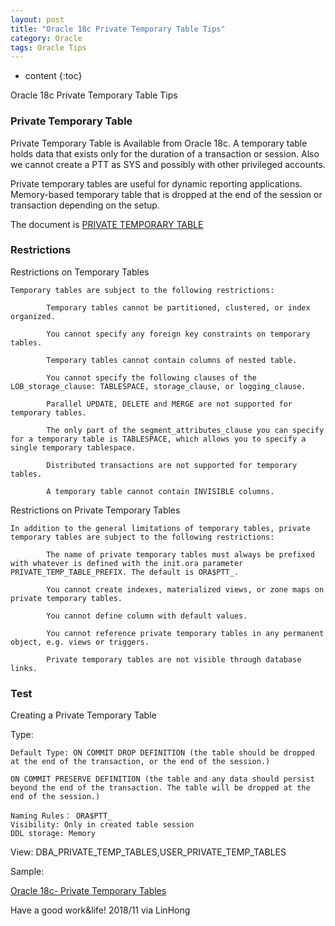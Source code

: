 ```yaml
---
layout: post
title: "Oracle 18c Private Temporary Table Tips"
category: Oracle
tags: Oracle Tips
---
```


* content
{:toc}


Oracle 18c Private Temporary Table Tips


### Private Temporary Table

Private Temporary Table is Available from Oracle 18c. A temporary table holds data that exists only for the duration of a transaction or session. Also we cannot create a PTT as SYS and possibly with other privileged accounts. 

Private temporary tables are useful for dynamic reporting applications.
Memory-based temporary table that is dropped at the end of the session or transaction depending on the setup.


The document is [PRIVATE TEMPORARY TABLE](https://docs.oracle.com/en/database/oracle/oracle-database/18/sqlrf/CREATE-TABLE.html#GUID-F9CE0CC3-13AE-4744-A43C-EAC7A71AAAB6)

### Restrictions

Restrictions on Temporary Tables

	Temporary tables are subject to the following restrictions:

			Temporary tables cannot be partitioned, clustered, or index organized.

			You cannot specify any foreign key constraints on temporary tables.

			Temporary tables cannot contain columns of nested table.

			You cannot specify the following clauses of the LOB_storage_clause: TABLESPACE, storage_clause, or logging_clause.

			Parallel UPDATE, DELETE and MERGE are not supported for temporary tables.

			The only part of the segment_attributes_clause you can specify for a temporary table is TABLESPACE, which allows you to specify a single temporary tablespace.

			Distributed transactions are not supported for temporary tables.

			A temporary table cannot contain INVISIBLE columns.

Restrictions on Private Temporary Tables

	In addition to the general limitations of temporary tables, private temporary tables are subject to the following restrictions:

			The name of private temporary tables must always be prefixed with whatever is defined with the init.ora parameter PRIVATE_TEMP_TABLE_PREFIX. The default is ORA$PTT_.

			You cannot create indexes, materialized views, or zone maps on private temporary tables.

			You cannot define column with default values.

			You cannot reference private temporary tables in any permanent object, e.g. views or triggers.

			Private temporary tables are not visible through database links.

### Test
		
Creating a Private Temporary Table

Type: 

	Default Type: ON COMMIT DROP DEFINITION (the table should be dropped at the end of the transaction, or the end of the session.)

	ON COMMIT PRESERVE DEFINITION (the table and any data should persist beyond the end of the transaction. The table will be dropped at the end of the session.)

	Naming Rules： ORA$PTT_
	Visibility: Only in created table session
	DDL storage: Memory

View:
	DBA_PRIVATE_TEMP_TABLES,USER_PRIVATE_TEMP_TABLES

Sample:

[Oracle 18c- Private Temporary Tables](https://livesql.oracle.com/apex/livesql/file/content_GCBGQNP17WVI7SYYH906WZ0I9.html)

	
	
Have a good work&life! 2018/11 via LinHong



